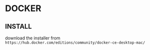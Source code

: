 # DOCKER

## INSTALL

download the installer from 
`https://hub.docker.com/editions/community/docker-ce-desktop-mac/`